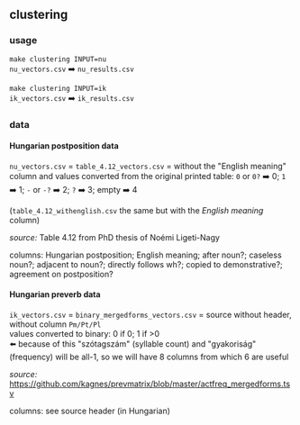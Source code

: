 
## clustering


### usage

`make clustering INPUT=nu`\
`nu_vectors.csv` :arrow_right: `nu_results.csv`

`make clustering INPUT=ik`\
`ik_vectors.csv` :arrow_right: `ik_results.csv`


### data

#### Hungarian postposition data

`nu_vectors.csv` = `table_4.12_vectors.csv`
= without the "English meaning" column and
values converted from the original printed table:
`0` or `0?` :arrow_right: 0;
`1` :arrow_right: 1;
`-` or `-?` :arrow_right: 2;
`?` :arrow_right: 3;
empty :arrow_right: 4

(`table_4.12_withenglish.csv` the same
 but with the _English meaning_ column)

_source:_
Table 4.12 from PhD thesis of Noémi Ligeti-Nagy

columns:
Hungarian postposition;
English meaning;
after noun?;
caseless noun?;
adjacent to noun?;
directly follows wh?;
copied to demonstrative?;
agreement on postposition?

#### Hungarian preverb data

`ik_vectors.csv` = `binary_mergedforms_vectors.csv`
= source without header, without column `Pm/Pt/Pl`\
values converted to binary: 0 if 0; 1 if >0\
:arrow_left:
because of this "szótagszám" (syllable count)
and "gyakoriság" (frequency) will be all-1,
so we will have 8 columns from which 6 are useful

_source:_
https://github.com/kagnes/prevmatrix/blob/master/actfreq_mergedforms.tsv

columns: see source header (in Hungarian)

